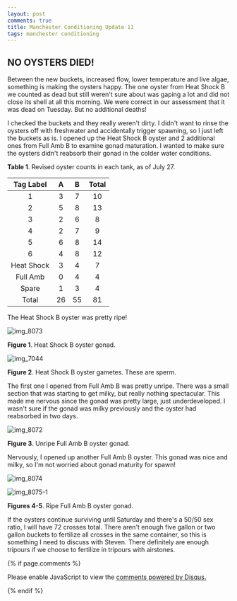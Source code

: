 ```yaml
---
layout: post
comments: true
title: Manchester Conditioning Update 11
tags: manchester conditioning
---
```


## NO OYSTERS DIED!

Between the new buckets, increased flow, lower temperature and live algae, something is making the oysters happy. The one oyster from Heat Shock B we counted as dead but still weren't sure about was gaping a lot and did not close its shell at all this morning. We were correct in our assessment that it was dead on Tuesday. But no additional deaths!

I checked the buckets and they really weren't dirty. I didn't want to rinse the oysters off with freshwater and accidentally trigger spawning, so I just left the buckets as is. I opened up the Heat Shock B oyster and 2 additional ones from Full Amb B to examine gonad maturation. I wanted to make sure the oysters didn't reabsorb their gonad in the colder water conditions.

**Table 1**. Revised oyster counts in each tank, as of July 27.

|  Tag Label |  A |  B | Total |
|:----------:|:--:|:--:|:-----:|
|      1     |  3 |  7 |   10  |
|      2     |  5 |  8 |   13  |
|      3     |  2 |  6 |    8  |
|      4     |  2 |  7 |    9  |
|      5     |  6 |  8 |   14  |
|      6     |  4 |  8 |   12  |
| Heat Shock |  3 |  4 |    7  |
|  Full Amb  |  0 |  4 |    4  |
|    Spare   |  1 |  3 |    4  |
|    Total   | 26 | 55 |   81  |

The Heat Shock B oyster was pretty ripe!

![img_8073](https://user-images.githubusercontent.com/22335838/28689237-d48f353c-72c9-11e7-8499-178f6b7b5349.JPG)

**Figure 1**. Heat Shock B oyster gonad.

![img_7044](https://user-images.githubusercontent.com/22335838/28689243-d5e59386-72c9-11e7-8d8e-35c918146782.JPG)

**Figure 2**. Heat Shock B oyster gametes. These are sperm.

The first one I opened from Full Amb B was pretty unripe. There was a small section that was starting to get milky, but really nothing spectacular. This made me nervous since the gonad was pretty large, just underdeveloped. I wasn't sure if the gonad was milky previously and the oyster had reabsorbed in two days.

![img_8072](https://user-images.githubusercontent.com/22335838/28689372-4c911e92-72ca-11e7-825f-8ac9f3bcddba.JPG)

**Figure 3**. Unripe Full Amb B oyster gonad.

Nervously, I opened up another Full Amb B oyster. This gonad was nice and milky, so I'm not worried about gonad maturity for spawn!

![img_8074](https://user-images.githubusercontent.com/22335838/28689385-54aa4900-72ca-11e7-8c1c-973447d8998d.JPG)

![img_8075-1](https://user-images.githubusercontent.com/22335838/28689391-56c339ae-72ca-11e7-8f5c-5dd4715cc6dd.JPG)

**Figures 4-5**. Ripe Full Amb B oyster gonad.

If the oysters continue surviving until Saturday and there's a 50/50 sex ratio, I will have 72 crosses total. There aren't enough five gallon or two gallon buckets to fertilize all crosses in the same container, so this is something I need to discuss with Steven. There definitely are enough tripours if we choose to fertilize in tripours with airstones.

{% if page.comments %}

<div id="disqus_thread"></div>
<script>

/**
*  RECOMMENDED CONFIGURATION VARIABLES: EDIT AND UNCOMMENT THE SECTION BELOW TO INSERT DYNAMIC VALUES FROM YOUR PLATFORM OR CMS.
*  LEARN WHY DEFINING THESE VARIABLES IS IMPORTANT: https://disqus.com/admin/universalcode/#configuration-variables*/
/*
var disqus_config = function () {
this.page.url = PAGE_URL;  // Replace PAGE_URL with your page's canonical URL variable
this.page.identifier = PAGE_IDENTIFIER; // Replace PAGE_IDENTIFIER with your page's unique identifier variable
};
*/
(function() { // DON'T EDIT BELOW THIS LINE
var d = document, s = d.createElement('script');
s.src = 'https://the-responsible-grad-student.disqus.com/embed.js';
s.setAttribute('data-timestamp', +new Date());
(d.head || d.body).appendChild(s);
})();
</script>
<noscript>Please enable JavaScript to view the <a href="https://disqus.com/?ref_noscript">comments powered by Disqus.</a></noscript>

{% endif %}

<script id="dsq-count-scr" src="//the-responsible-grad-student.disqus.com/count.js" async></script>

